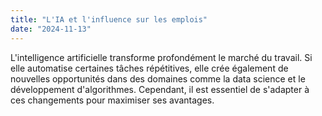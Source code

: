 ```yaml
---
title: "L'IA et l'influence sur les emplois"
date: "2024-11-13"
---
```


L'intelligence artificielle transforme profondément le marché du travail. Si elle automatise certaines tâches répétitives, elle crée également de nouvelles opportunités dans des domaines comme la data science et le développement d'algorithmes. Cependant, il est essentiel de s'adapter à ces changements pour maximiser ses avantages.
